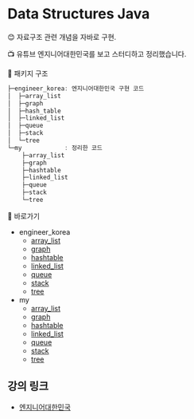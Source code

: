 # Data Structures Java
:blush: 자료구조 관련 개념을 자바로 구현.

:tv: ​유튜브 엔지니어대한민국를 보고 스터디하고 정리했습니다.

:file_folder: 패키지 구조​

```java
├─engineer_korea: 엔지니어대한민국 구현 코드
│  ├─array_list
│  ├─graph
│  ├─hash_table
│  ├─linked_list
│  ├─queue
│  ├─stack
│  └─tree
└─my            : 정리한 코드
    ├─array_list
    ├─graph
    ├─hashtable
    ├─linked_list
    ├─queue
    ├─stack
    └─tree
```

:bookmark_tabs: 바로가기

* engineer_korea
  * [array_list](src/engineer_korea/array_list/)
  * [graph](src/engineer_korea/graph/)
  * [hashtable](src/engineer_korea/hashtable/)
  * [linked_list](src/engineer_korea/linked_list/)
  * [queue](src/engineer_korea/queue/)
  * [stack](src/engineer_korea/stack/)
  * [tree](src/engineer_korea/tree/)
* my
  * [array_list](src/my/array_list/)
  * [graph](src/my/graph/)
  * [hashtable](src/my/hashtable/)
  * [linked_list](src/my/linked_list/)
  * [queue](src/my/queue/)
  * [stack](src/my/stack/)
  * [tree](src/my/tree/)



## 강의 링크

* [엔지니어대한민국](https://www.youtube.com/user/damazzang/featured)


